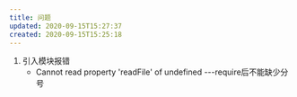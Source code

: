 ```yaml
---
title: 问题
updated: 2020-09-15T15:27:37
created: 2020-09-15T15:25:18
---
```


1.  引入模块报错
    - Cannot read property 'readFile' of undefined ---require后不能缺少分号
